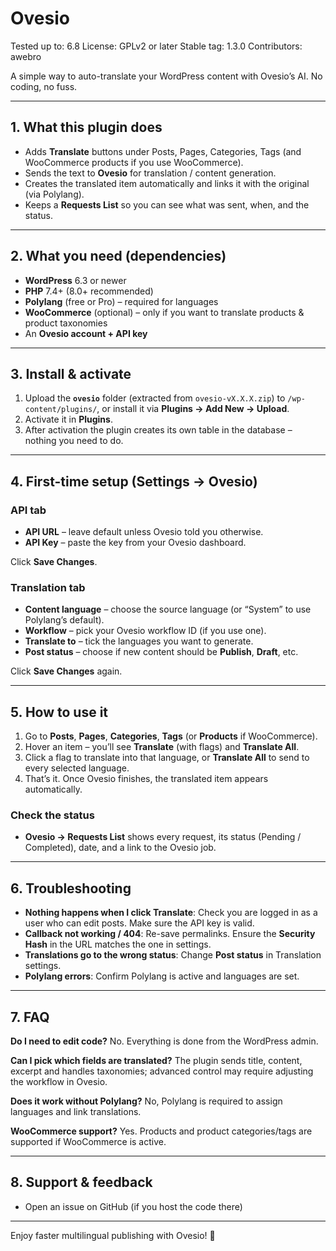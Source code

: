 # Ovesio
Tested up to: 6.8
License: GPLv2 or later
Stable tag: 1.3.0
Contributors: awebro

A simple way to auto-translate your WordPress content with Ovesio’s AI. No coding, no fuss.

---

## 1. What this plugin does
- Adds **Translate** buttons under Posts, Pages, Categories, Tags (and WooCommerce products if you use WooCommerce).
- Sends the text to **Ovesio** for translation / content generation.
- Creates the translated item automatically and links it with the original (via Polylang).
- Keeps a **Requests List** so you can see what was sent, when, and the status.

---

## 2. What you need (dependencies)
- **WordPress** 6.3 or newer
- **PHP** 7.4+ (8.0+ recommended)
- **Polylang** (free or Pro) – required for languages
- **WooCommerce** (optional) – only if you want to translate products & product taxonomies
- An **Ovesio account + API key**

---

## 3. Install & activate
1. Upload the **`ovesio`** folder (extracted from `ovesio-vX.X.X.zip`) to `/wp-content/plugins/`, or install it via **Plugins → Add New → Upload**.
2. Activate it in **Plugins**.
3. After activation the plugin creates its own table in the database – nothing you need to do.

---

## 4. First-time setup (Settings → Ovesio)

### API tab
- **API URL** – leave default unless Ovesio told you otherwise.
- **API Key** – paste the key from your Ovesio dashboard.

Click **Save Changes**.

### Translation tab
- **Content language** – choose the source language (or “System” to use Polylang’s default).
- **Workflow** – pick your Ovesio workflow ID (if you use one).
- **Translate to** – tick the languages you want to generate.
- **Post status** – choose if new content should be **Publish**, **Draft**, etc.

Click **Save Changes** again.

---

## 5. How to use it
1. Go to **Posts**, **Pages**, **Categories**, **Tags** (or **Products** if WooCommerce).
2. Hover an item – you’ll see **Translate** (with flags) and **Translate All**.
3. Click a flag to translate into that language, or **Translate All** to send to every selected language.
4. That’s it. Once Ovesio finishes, the translated item appears automatically.

### Check the status
- **Ovesio → Requests List** shows every request, its status (Pending / Completed), date, and a link to the Ovesio job.

---

## 6. Troubleshooting
- **Nothing happens when I click Translate**: Check you are logged in as a user who can edit posts. Make sure the API key is valid.
- **Callback not working / 404**: Re-save permalinks. Ensure the **Security Hash** in the URL matches the one in settings.
- **Translations go to the wrong status**: Change **Post status** in Translation settings.
- **Polylang errors**: Confirm Polylang is active and languages are set.

---

## 7. FAQ
**Do I need to edit code?**
No. Everything is done from the WordPress admin.

**Can I pick which fields are translated?**
The plugin sends title, content, excerpt and handles taxonomies; advanced control may require adjusting the workflow in Ovesio.

**Does it work without Polylang?**
No, Polylang is required to assign languages and link translations.

**WooCommerce support?**
Yes. Products and product categories/tags are supported if WooCommerce is active.

---

## 8. Support & feedback
- Open an issue on GitHub (if you host the code there)

---

Enjoy faster multilingual publishing with Ovesio! 🚀
